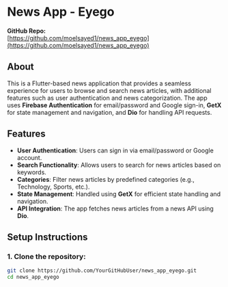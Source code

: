 # News App - Eyego

**GitHub Repo:**  
[https://github.com/moelsayed1/news_app_eyego](https://github.com/moelsayed1/news_app_eyego)

## About

This is a Flutter-based news application that provides a seamless experience for users to browse and search news articles, with additional features such as user authentication and news categorization. The app uses **Firebase Authentication** for email/password and Google sign-in, **GetX** for state management and navigation, and **Dio** for handling API requests.

## Features
- **User Authentication**: Users can sign in via email/password or Google account.
- **Search Functionality**: Allows users to search for news articles based on keywords.
- **Categories**: Filter news articles by predefined categories (e.g., Technology, Sports, etc.).
- **State Management**: Handled using **GetX** for efficient state handling and navigation.
- **API Integration**: The app fetches news articles from a news API using **Dio**.

## Setup Instructions

### 1. Clone the repository:
```bash
git clone https://github.com/YourGitHubUser/news_app_eyego.git
cd news_app_eyego

